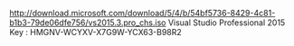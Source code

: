 


http://download.microsoft.com/download/5/4/b/54bf5736-8429-4c81-b1b3-79de06dfe756/vs2015.3.pro_chs.iso
Visual Studio Professional 2015 Key : HMGNV-WCYXV-X7G9W-YCX63-B98R2

